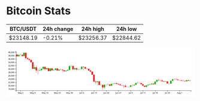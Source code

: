 # Bitcoin Stats

BTC/USDT|24h change|24h high|24h low|
|---|---|---|---|
|$23148.19|-0.21%|$23256.37|$22844.62|

<img src="./chart.svg">
